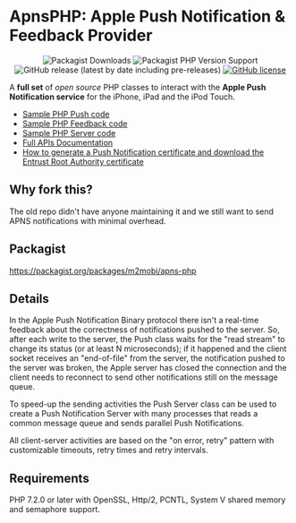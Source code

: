 ApnsPHP: Apple Push Notification & Feedback Provider
==========================

<p align="center">
	<img alt="Packagist Downloads" src="https://img.shields.io/packagist/dt/m2mobi/apns-php">	
	<img alt="Packagist PHP Version Support" src="https://img.shields.io/packagist/php-v/m2mobi/apns-php">
	<img alt="GitHub release (latest by date including pre-releases)" src="https://img.shields.io/github/v/release/M2mobi/ApnsPHP?include_prereleases">
	<a href="https://github.com/M2mobi/ApnsPHP/blob/master/LICENSE.txt"><img alt="GitHub license" src="https://img.shields.io/github/license/M2mobi/ApnsPHP"></a>
</p>

A **full set** of *open source* PHP classes to interact with the **Apple Push Notification service** for the iPhone, iPad and the iPod Touch.

- [Sample PHP Push code](sample_push.php)
- [Sample PHP Feedback code](sample_feedback.php)
- [Sample PHP Server code](sample_server.php)
- [Full APIs Documentation](https://m2mobi.github.io/ApnsPHP/html/index.html)
- [How to generate a Push Notification certificate and download the Entrust Root Authority certificate](Doc/CertificateCreation.md)
 

Why fork this?
-------

The old repo didn't have anyone maintaining it and we still want to send APNS notifications with minimal overhead.

Packagist
-------

https://packagist.org/packages/m2mobi/apns-php


Details
---------

In the Apple Push Notification Binary protocol there isn't a real-time feedback about the correctness of notifications pushed to the server. So, after each write to the server, the Push class waits for the "read stream" to change its status (or at least N microseconds); if it happened and the client socket receives an "end-of-file" from the server, the notification pushed to the server was broken, the Apple server has closed the connection and the client needs to reconnect to send other notifications still on the message queue.

To speed-up the sending activities the Push Server class can be used to create a Push Notification Server with many processes that reads a common message queue and sends parallel Push Notifications.

All client-server activities are based on the "on error, retry" pattern with customizable timeouts, retry times and retry intervals.

Requirements
-------------

PHP 7.2.0 or later with OpenSSL, Http/2, PCNTL, System V shared memory and semaphore support.
